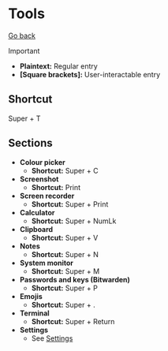 # Tools

[Go back](../README.md)

> [!IMPORTANT]
>
> - **Plaintext:** Regular entry
> - **[Square brackets]:** User-interactable entry

## Shortcut

Super + T

## Sections

- **Colour picker**
  - **Shortcut:** Super + C
- **Screenshot**
  - **Shortcut:** Print
- **Screen recorder**
  - **Shortcut:** Super + Print
- **Calculator**
  - **Shortcut:** Super + NumLk
- **Clipboard**
  - **Shortcut:** Super + V
- **Notes**
  - **Shortcut:** Super + N
- **System monitor**
  - **Shortcut:** Super + M
- **Passwords and keys (Bitwarden)**
  - **Shortcut:** Super + P
- **Emojis**
  - **Shortcut:** Super + .
- **Terminal**
  - **Shortcut:** Super + Return
- **Settings**
  - See [Settings](../Settings/README.md)
